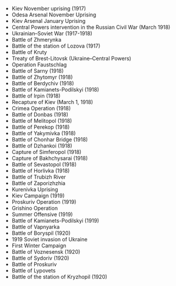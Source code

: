- Kiev November uprising (1917)
- Odesa Arsenal November Uprising
- Kiev Arsenal January Uprising
- Central Powers intervention in the Russian Civil War (March 1918)
- Ukrainian–Soviet War (1917-1918)
- Battle of Zhmerynka
- Battle of the station of Lozova (1917)
- Battle of Kruty
- Treaty of Brest-Litovsk (Ukraine–Central Powers)
- Operation Faustschlag
- Battle of Sarny (1918)
- Battle of Zhytomyr (1918)
- Battle of Berdychiv (1918)
- Battle of Kamianets-Podilskyi (1918)
- Battle of Irpin (1918)
- Recapture of Kiev (March 1, 1918)
- Crimea Operation (1918)
- Battle of Donbas (1918)
- Battle of Melitopol (1918)
- Battle of Perekop (1918)
- Battle of Yakymivka (1918)
- Battle of Chonhar Bridge (1918)
- Battle of Dzhankoi (1918)
- Capture of Simferopol (1918)
- Capture of Bakhchysarai (1918)
- Battle of Sevastopol (1918)
- Battle of Horlivka (1918)
- Battle of Trubizh River
- Battle of Zaporizhzhia
- Kurenivka Uprising
- Kiev Campaign (1919)
- Proskuriv Operation (1919)
- Grishino Operation
- Summer Offensive (1919)
- Battle of Kamianets-Podilskyi (1919)
- Battle of Vapnyarka
- Battle of Boryspil (1920)
- 1919 Soviet invasion of Ukraine
- First Winter Campaign
- Battle of Voznesensk (1920)
- Battle of Sydoriv (1920)
- Battle of Proskuriv
- Battle of Lypovets
- Battle of the station of Kryzhopil (1920)

